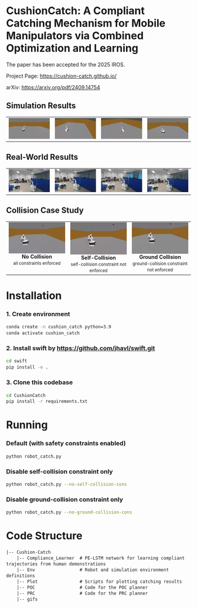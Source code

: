 #  CushionCatch: A Compliant Catching Mechanism for Mobile Manipulators via Combined Optimization and Learning 

The paper has been accepted for the 2025 IROS.

Project Page: https://cushion-catch.github.io/

arXiv: https://arxiv.org/pdf/2409.14754

<!-- Simulation Results -->
<h2>Simulation Results</h2>
<table>
  <tr>
    <td><img src="gifs/sim1.gif" width="400" alt="Simulation result 1"/></td>
    <td><img src="gifs/sim2.gif" width="400" alt="Simulation result 2"/></td>
    <td><img src="gifs/sim3.gif" width="400" alt="Simulation result 3"/></td>
    <td><img src="gifs/sim4.gif" width="400" alt="Simulation result 4"/></td>
  </tr>
</table>

<!-- Real-World Experiments -->
<h2>Real-World Results</h2>
<table>
  <tr>
    <td><img src="gifs/phy1.gif" width="400" alt="Physical demo 1"/></td>
    <td><img src="gifs/phy2.gif" width="400" alt="Physical demo 2"/></td>
    <td><img src="gifs/phy3.gif" width="400" alt="Physical demo 3"/></td>
    <td><img src="gifs/phy4.gif" width="400" alt="Physical demo 4"/></td>
  </tr>
</table>

<!-- Collision Case Study -->
<h2>Collision Case Study</h2>
<table style="width:100%; table-layout:fixed;">
  <tr>
    <td style="width:33.33%; text-align:center; vertical-align:top;">
      <img src="gifs/no_collision.gif"
           alt="No collision"
           style="width:320px; max-width:100%; height:auto; display:block; margin:0 auto;" />
      <div><strong>No Collision</strong><br/><small>all constraints enforced</small></div>
    </td>
    <td style="width:33.33%; text-align:center; vertical-align:top;">
      <img src="gifs/self_collision.gif"
           alt="Self collision"
           style="width:320px; max-width:100%; height:auto; display:block; margin:0 auto;" />
      <div><strong>Self-Collision</strong><br/><small>self-collision constraint not enforced</small></div>
    </td>
    <td style="width:33.33%; text-align:center; vertical-align:top;">
      <img src="gifs/ground_collision.gif"
           alt="Ground collision"
           style="width:320px; max-width:100%; height:auto; display:block; margin:0 auto;" />
      <div><strong>Ground Collision</strong><br/><small>ground-collision constraint not enforced</small></div>
    </td>
  </tr>
</table>




# Installation

### 1. Create environment 

   ```bash
   conda create -n cushion_catch python=3.9
   conda activate cushion_catch
   ```

### 2. Install swift by https://github.com/jhavl/swift.git

   ```bash
   cd swift
   pip install -e .
   ```

### 3. Clone this codebase

   ```bash
   cd CushionCatch
   pip install -r requirements.txt
   ```

# Running
### Default (with safety constraints enabled)
  ```bash
  python robot_catch.py
  ```
### Disable self-collision constraint only
  ```bash
  python robot_catch.py --no-self-collision-cons
  ```
### Disable ground-collision constraint only
  ```bash
  python robot_catch.py --no-ground-collision-cons
  ```

# Code Structure
```
|-- Cushion-Catch
    |-- Compliance_Learner  # PE-LSTM network for learning compliant trajectories from human demonstrations
    |-- Env                 # Robot and simulation environment definitions
    |-- Plot                # Scripts for plotting catching results
    |-- POC                 # Code for the POC planner
    |-- PRC                 # Code for the PRC planner
    |-- gifs
```
